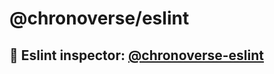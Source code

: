 # @chronoverse/eslint

## 🔹 Eslint inspector: [@chronoverse-eslint](https://demonicattack.github.io/chronoverse-eslint/configs)
